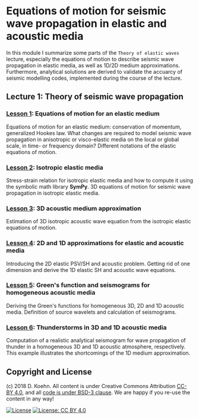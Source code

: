 # Equations of motion for seismic wave propagation in elastic and acoustic media

In this module I summarize some parts of the `Theory of elastic waves` lecture, especially the equations of motion to describe seismic wave propagation in elastic media, as well as 1D/2D medium approximations. Furthermore, analytical 
solutions are derived to validate the accuarcy of seismic modelling codes, implemented during the course of the lecture.

## Lecture 1: Theory of seismic wave propagation

### [Lesson 1](http://nbviewer.ipython.org/urls/github.com/daniel-koehn/Theory-of-seismic-waves-II/tree/master/01_Analytical_solutions/1_Equations_of_motion_elastic_medium.ipynb): Equations of motion for an elastic medium

Equations of motion for an elastic medium: conservation of momentum, generalized Hookes law. What changes are required to model seismic wave propagation in anisotropic or visco-elastic media on the local or global scale, in 
time- or frequency domain? Different notations of the elastic equations of motion.

### [Lesson 2](http://nbviewer.ipython.org/urls/github.com/daniel-koehn/Theory-of-seismic-waves-II/tree/master/01_Analytical_solutions/2_Isotropic_elastic_medium.ipynb): Isotropic elastic media

Stress-strain relation for isotropic elastic media and how to compute it using the symbolic math library **SymPy**. 3D equations of motion for seismic wave propagation in isotropic elastic media.

### [Lesson 3](http://nbviewer.ipython.org/urls/github.com/daniel-koehn/Theory-of-seismic-waves-II/tree/master/01_Analytical_solutions/3_Acoustic_medium.ipynb): 3D acoustic medium approximation

Estimation of 3D isotropic acoustic wave equation from the isotropic elastic equations of motion.

### [Lesson 4](http://nbviewer.ipython.org/urls/github.com/daniel-koehn/Theory-of-seismic-waves-II/tree/master/01_Analytical_solutions/4_2D_1D_elastic_acoustic_approx.ipynb): 2D and 1D approximations for elastic and acoustic media

Introducing the 2D elastic PSV/SH and acoustic problem. Getting rid of one dimension and derive the 1D elastic SH and acoustic wave equations.

### [Lesson 5](http://nbviewer.ipython.org/urls/github.com/daniel-koehn/Theory-of-seismic-waves-II/tree/master/01_Analytical_solutions/5_Greens_function_acoustic_1-3D.ipynb): Green's function and seismograms for homogeneous acoustic media

Deriving the Green's functions for homogeneous 3D, 2D and 1D acoustic media. Definition of source wavelets and calculation of seismograms.

### [Lesson 6](http://nbviewer.ipython.org/urls/github.com/daniel-koehn/Theory-of-seismic-waves-II/tree/master/6_Thunderstorm_in_1D-3D_acoustic_media.ipynb): Thunderstorms in 3D and 1D acoustic media

Computation of a realistic analytical seismogram for wave propagation of thunder in a homogeneous 3D and 1D acoustic atmosphere, respectively. This example illustrates the shortcomings of the 1D medium approximation.

## Copyright and License

(c) 2018 D. Koehn. All content is under Creative Commons Attribution [CC-BY 4.0](https://creativecommons.org/licenses/by/4.0/legalcode.txt), and all [code is under BSD-3 clause](https://github.com/engineersCode/EngComp/blob/master/LICENSE). We are happy if you re-use the content in any way!

[![License](https://img.shields.io/badge/License-BSD%203--Clause-blue.svg)](https://opensource.org/licenses/BSD-3-Clause) [![License: CC BY 4.0](https://img.shields.io/badge/License-CC%20BY%204.0-lightgrey.svg)](https://creativecommons.org/licenses/by/4.0/)
